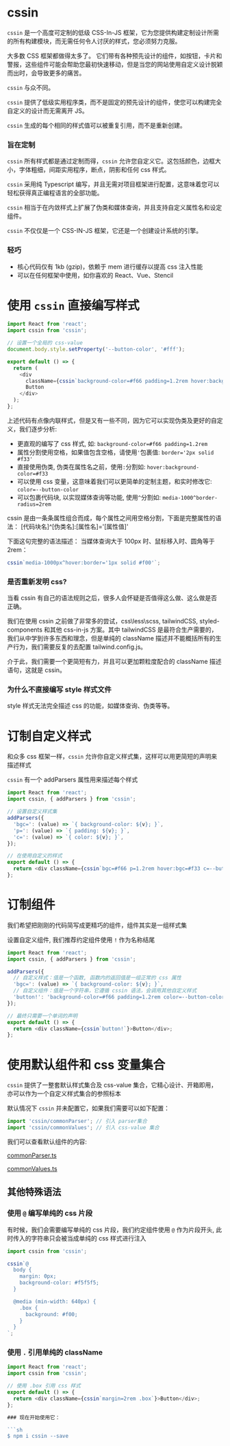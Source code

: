 # cssin

`cssin` 是一个高度可定制的低级 CSS-In-JS 框架，它为您提供构建定制设计所需的所有构建模块，而无需任何令人讨厌的样式，您必须努力克服。

大多数 CSS 框架都做得太多了。
它们带有各种预先设计的组件，如按钮，卡片和警报，这些组件可能会帮助您最初快速移动，但是当您的网站使用自定义设计脱颖而出时，会导致更多的痛苦。

`cssin` 与众不同。

`cssin` 提供了低级实用程序类，而不是固定的预先设计的组件，使您可以构建完全自定义的设计而无需离开 JS。

`cssin` 生成的每个相同的样式值可以被重复引用，而不是重新创建。

### 旨在定制

`cssin` 所有样式都是通过定制而得，`cssin` 允许您自定义它。这包括颜色，边框大小，字体粗细，间距实用程序，断点，阴影和任何 css 样式。

`cssin` 采用纯 Typescript 编写，并且无需对项目框架进行配置，这意味着您可以轻松获得真正编程语言的全部功能。

`cssin` 相当于在内敛样式上扩展了伪类和媒体查询，并且支持自定义属性名和设定组件。

`cssin` 不仅仅是一个 CSS-IN-JS 框架，它还是一个创建设计系统的引擎。

### 轻巧

- 核心代码仅有 1kb (gzip)，依赖于 mem 进行缓存以提高 css 注入性能
- 可以在任何框架中使用，如你喜欢的 React、Vue、Stencil

# 使用 `cssin` 直接编写样式

```js
import React from 'react';
import cssin from 'cssin';

// 设置一个全局的 css-value
document.body.style.setProperty('--button-color', '#fff');

export default () => {
  return (
    <div
      className={cssin`background-color=#f66 padding=1.2rem hover:background-color=#f33 color=--button-color border=2px_solid_#f33 border='2px solid #f33' media-1000^border-radius=2rem`}>
      Button
    </div>
  );
};
```

上述代码有点像内联样式，但是又有一些不同，因为它可以实现伪类及更好的自定义，我们逐步分析:

- 更直观的编写了 css 样式, 如: `background-color=#f66 padding=1.2rem`
- 属性分割使用空格，如果值包含空格，请使用`'`包裹值: `border='2px solid #f33'`
- 直接使用伪类, 伪类在属性名之前，使用`:`分割如: `hover:background-color=#f33`
- 可以使用 css 变量，这意味着我们可以更简单的定制主题，和实时修改它: `color=--button-color`
- 可以包裹代码块, 以实现媒体查询等功能, 使用`^`分割如: `media-1000^border-radius=2rem`

cssin 是由一条条属性组合而成，每个属性之间用空格分割，下面是完整属性的语法：
[代码块名]^[伪类名]:[属性名]='[属性值]'

下面这句完整的语法描述： 当媒体查询大于 100px 时、鼠标移入时、圆角等于 2rem：

```js
cssin`media-1000px^hover:border='1px solid #f00'`;
```

### 是否重新发明 css?

当看 cssin 有自己的语法规则之后，很多人会怀疑是否值得这么做、这么做是否正确。

我们在使用 cssin 之前做了非常多的尝试，css\less\scss, tailwindCSS, styled-components 和其他 css-in-js 方案。其中 tailwindCSS 是最符合生产需要的，我们从中学到许多东西和理念，但是单纯的 className 描述并不能概括所有的生产行为，我们需要反复的去配置 tailwind.config.js。

介于此，我们需要一个更简短有力，并且可以更加颗粒度配合的 className 描述语句，这就是 cssin。

### 为什么不直接编写 style 样式文件

style 样式无法完全描述 css 的功能，如媒体查询、伪类等等。

# 订制自定义样式

和众多 css 框架一样，`cssin` 允许你自定义样式集，这样可以用更简短的声明来描述样式

`cssin` 有一个 addParsers 属性用来描述每个样式

```js
import React from 'react';
import cssin, { addParsers } from 'cssin';

// 设置自定义样式集
addParsers({
  'bgc=': (value) => `{ background-color: ${v}; }`,
  'p=': (value) => `{ padding: ${v}; }`,
  'c=': (value) => `{ color: ${v}; }`,
});

// 在使用自定义的样式
export default () => {
  return <div className={cssin`bgc=#f66 p=1.2rem hover:bgc=#f33 c=--button-color`}>Button</div>;
};
```

# 订制组件

我们希望把刚刚的代码简写成更精巧的组件，组件其实是一组样式集

设置自定义组件, 我们推荐约定组件使用 `!` 作为名称结尾

```js
import React from 'react';
import cssin, { addParsers } from 'cssin';

addParsers({
  // 自定义样式：值是一个函数, 函数内的返回值是一组正常的 css 属性
  'bgc=': (value) => `{ background-color: ${v}; }`,
  // 自定义组件：值是一个字符串，它遵循 cssin 语法，会调用其他自定义样式
  'button!': 'background-color=#f66 padding=1.2rem color=--button-color',
});

// 最终只需要一个单词的声明
export default () => {
  return <div className={cssin`button!`}>Button</div>;
};
```

# 使用默认组件和 css 变量集合

`cssin` 提供了一整套默认样式集合及 css-value 集合，它精心设计、开箱即用，亦可以作为一个自定义样式集合的参照标本

默认情况下 `cssin` 并未配置它，如果我们需要可以如下配置：

```js
import 'cssin/commonParser'; // 引入 parser集合
import 'cssin/commonValues'; // 引入 css-value 集合
```

我们可以查看默认组件的内容:

[commonParser.ts](https://github.com/ymzuiku/cssin/blob/master/lib/commonParser.ts)

[commonValues.ts](https://github.com/ymzuiku/cssin/blob/master/lib/commonValues.ts)

## 其他特殊语法

### 使用 `@` 编写单纯的 css 片段

有时候，我们会需要编写单纯的 css 片段，我们约定组件使用 `@` 作为片段开头, 此时传入的字符串只会被当成单纯的 css 样式进行注入

```js
import cssin from 'cssin';

cssin`@
  body {
    margin: 0px;
    background-color: #f5f5f5;
  }

  @media (min-width: 640px) {
    .box {
      background: #f00;
    }
  }
`;
```

### 使用 `.` 引用单纯的 className

````js
import React from 'react';
import cssin from 'cssin';

// 使用 .box 引用 css 样式
export default () => {
  return <div className={cssin`margin=2rem .box`}>Button</div>;
};

### 现在开始使用它：

```sh
$ npm i cssin --save
````
